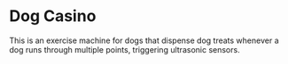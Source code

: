 Dog Casino
==========

This is an exercise machine for dogs that dispense dog treats whenever a dog runs through multiple points, triggering ultrasonic sensors. 
